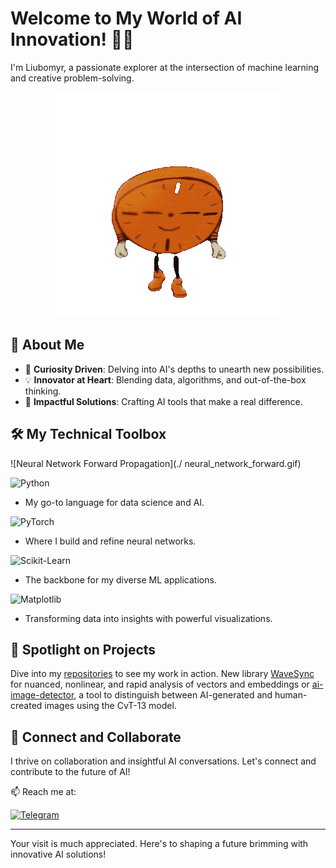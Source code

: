 # Welcome to My World of AI Innovation! 👋🌐

I'm Liubomyr, a passionate explorer at the intersection of machine learning and creative problem-solving.

<p align="center">
  <img src="./miss_minutes.gif" alt="Miss Minutes Greeting"/>
</p>

## 🧐 About Me

- 🌱 **Curiosity Driven**: Delving into AI's depths to unearth new possibilities.
- 💡 **Innovator at Heart**: Blending data, algorithms, and out-of-the-box thinking.
- 🎯 **Impactful Solutions**: Crafting AI tools that make a real difference.

## 🛠️ My Technical Toolbox

![Neural Network Forward Propagation](./ neural_network_forward.gif)

![Python](https://img.shields.io/badge/Python-3776AB?style=for-the-badge&logo=python&logoColor=white)
- My go-to language for data science and AI.

![PyTorch](https://img.shields.io/badge/PyTorch-%23EE4C2C.svg?&style=for-the-badge&logo=PyTorch&logoColor=white)
- Where I build and refine neural networks.

![Scikit-Learn](https://img.shields.io/badge/scikit_learn-F7931E?style=for-the-badge&logo=scikit-learn&logoColor=white)
- The backbone for my diverse ML applications.
  
![Matplotlib](https://img.shields.io/badge/Matplotlib-11557C?style=for-the-badge&logo=matplotlib&logoColor=white)
- Transforming data into insights with powerful visualizations.

## 🌟 Spotlight on Projects

Dive into my [repositories](https://github.com/guyfloki?tab=repositories) to see my work in action. New library [WaveSync](https://github.com/guyfloki/wavesync) for nuanced, nonlinear, and rapid analysis of vectors and embeddings or [ai-image-detector](https://github.com/guyfloki/ai-image-detector), a tool to distinguish between AI-generated and human-created images using the CvT-13 model.



## 🤝 Connect and Collaborate

I thrive on collaboration and insightful AI conversations. Let's connect and contribute to the future of AI!

📫 Reach me at:  

<a href="https://t.me/AGI_person">
    <img src="https://upload.wikimedia.org/wikipedia/commons/8/82/Telegram_logo.svg" width="50" height="50" alt="Telegram"/>
</a>

---

Your visit is much appreciated. Here's to shaping a future brimming with innovative AI solutions!
